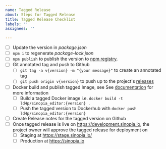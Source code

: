 ```yaml
---
name: Tagged Release
about: Steps for Tagged Release
title: Tagged Release Checklist
labels: ''
assignees: ''

---
```


- [ ] Update the version in *package.json*
- [ ] `npm i` to regenerate *package-lock.json*
- [ ] `npm publish` to publish the version to [npm registry](https://npmjs.com).
- [ ] Git annotated tag and push to Github
  - [ ] `git tag -a v{version} -m "{your message}"` to create an annotated tag 
  - [ ] `git push origin v{version}` to push up to the project's
   [releases](https://github.com/LD4P/sinopia_editor/releases)
- [ ] Docker build and publish tagged Image, see See [documentation](https://github.com/LD4P/sinopia_editor/#building-latest-docker-image) for more information
  - [ ] Build a tagged Docker image i.e. `docker build -t ld4p/sinopia_editor:{version} .`
  - [ ] Push the tagged version to Dockerhub with `docker push ld4p/sinopia_editor:{version}`
- [ ] Create Release notes for the tagged version on Github
- [ ] Once tagged release is live on https://development.sinopia.io, the project owner will approve the tagged release for deployment on
  - [ ] Staging at https://stage.sinopia.io/
  - [ ] Production at https://sinopia.io
